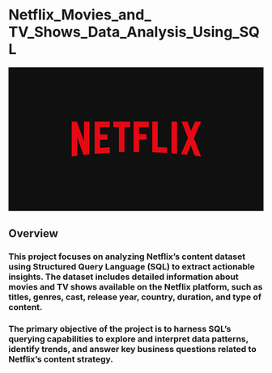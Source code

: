 # Netflix_Movies_and_ TV_Shows_Data_Analysis_Using_SQL
![Netflix_Logo](https://github.com/Manishkannoujiya/Netflix_SQL_Project/blob/main/BrandAssets_Logos_01-Wordmark.jpg)
## Overview
### This project focuses on analyzing Netflix’s content dataset using Structured Query Language (SQL) to extract actionable insights. The dataset includes detailed information about movies and TV shows available on the Netflix platform, such as titles, genres, cast, release year, country, duration, and type of content.

### The primary objective of the project is to harness SQL’s querying capabilities to explore and interpret data patterns, identify trends, and answer key business questions related to Netflix’s content strategy.
